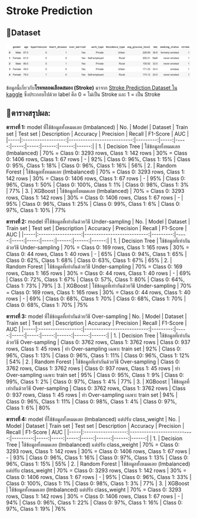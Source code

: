# Stroke Prediction
 
## 📁Dataset
<p align="center">
    <img src="https://github.com/mill-ornrakorn/Stroke-Prediction/blob/main/pic%20for%20readme/dataset.png?raw=true" alt= "df" >
</p>

ข้อมูลนี้เกี่ยวกับ**โรคหลอดเลือดสมอง (Stroke)** มาจาก [Stroke Prediction Dataset ใน kaggle](https://www.kaggle.com/datasets/fedesoriano/stroke-prediction-dataset) ซึ่งประกอบไปด้วย label คือ 0 = ไม่เป็น Stroke และ 1 = เป็น Stroke

## 📝ตารางสรุปผล:

**ตารางที่ 1:** model ที่ใช้ข้อมูลทั้งหมดเลย (Imbalanced)
| No. |      Model         |         Dataset            |    Train set | Test set    | Description | Accuracy | Precision | Recall |  F1-Score | AUC |
|-----|:------------------:|---------------------------:|---------:|-----:|-----:|-----:|-----:|------:|------:|------:|
| 1.   |    Decision Tree    |  ใช้ข้อมูลทั้งหมดเลย (Imbalanced)  | 70% = Class 0: 3293 rows, Class 1: 142 rows |  30% = Class 0: 1406 rows, Class 1: 67 rows | - | 92% | Class 0: 96%, Class 1: 15% | Class 0: 95%, Class 1: 18%  | Class 0: 96%, Class 1: 16%  | 56%
| 2.   |   Random Forest    |  ใช้ข้อมูลทั้งหมดเลย (Imbalanced)  | 70% = Class 0: 3293 rows, Class 1: 142 rows |  30% = Class 0: 1406 rows, Class 1: 67 rows | - | 95% | Class 0: 96%, Class 1: 50% | Class 0: 100%, Class 1: 1%  | Class 0: 98%, Class 1: 3%  | 77%
| 3.   |   XGBoost    |  ใช้ข้อมูลทั้งหมดเลย (Imbalanced)  | 70% = Class 0: 3293 rows, Class 1: 142 rows |  30% = Class 0: 1406 rows, Class 1: 67 rows | - | 95% | Class 0: 96%, Class 1: 25% | Class 0: 99%, Class 1: 6%  | Class 0: 97%, Class 1: 10%  | 77%


**ตารางที่ 2:** model ที่ใช้ข้อมูลที่เท่ากันด้วยวิธี Under-sampling
| No. |      Model         |         Dataset            |    Train set | Test set    | Description | Accuracy | Precision | Recall |  F1-Score | AUC |
|-----|:------------------:|---------------------------:|---------:|-----:|-----:|-----:|-----:|------:|------:|------:|
| 1.   |    Decision Tree    |  ใช้ข้อมูลที่เท่ากันด้วยวิธี Under-sampling  | 70% = Class 0: 169 rows, Class 1: 165 rows |  30% = Class 0: 44 rows, Class 1: 40 rows | - | 65% | Class 0: 94%, Class 1: 65% | Class 0: 62%, Class 1: 68%  | Class 0: 63%, Class 1: 67%  | 65%
| 2.   |   Random Forest    |  ใช้ข้อมูลที่เท่ากันด้วยวิธี Under-sampling  |  70% = Class 0: 169 rows, Class 1: 165 rows |  30% = Class 0: 44 rows, Class 1: 40 rows | - | 69% | Class 0: 72%, Class 1: 67% | Class 0: 57%, Class 1: 80%  | Class 0: 64%, Class 1: 73%  | 79%
| 3.   |   XGBoost    |  ใช้ข้อมูลที่เท่ากันด้วยวิธี Under-sampling  |  70% = Class 0: 169 rows, Class 1: 165 rows |  30% = Class 0: 44 rows, Class 1: 40 rows | - | 69% | Class 0: 68%, Class 1: 70% | Class 0: 68%, Class 1: 70%  | Class 0: 68%, Class 1: 70%  | 75%

**ตารางที่ 3:** model ที่ใช้ข้อมูลที่เท่ากันด้วยวิธี Over-sampling
| No. |      Model         |         Dataset            |    Train set | Test set    | Description | Accuracy | Precision | Recall |  F1-Score | AUC |
|-----|:------------------:|---------------------------:|---------:|-----:|-----:|-----:|-----:|------:|------:|------:|
| 1.   |    Decision Tree    |  ใช้ข้อมูลที่เท่ากันด้วยวิธี Over-sampling |  Class 0: 3762 rows, Class 1: 3762 rows |  Class 0: 937 rows, Class 1: 45 rows | ทำ Over-sampling เฉพาะ train set | 92% | Class 0: 96%, Class 1: 13% | Class 0: 96%, Class 1: 11%  | Class 0: 96%, Class 1: 12%  | 54%
| 2.   |   Random Forest    |  ใช้ข้อมูลที่เท่ากันด้วยวิธี Over-sampling  |  Class 0: 3762 rows, Class 1: 3762 rows |  Class 0: 937 rows, Class 1: 45 rows | ทำ Over-sampling เฉพาะ train set | 95% | Class 0: 95%, Class 1: 9% | Class 0: 99%, Class 1: 2%  | Class 0: 97%, Class 1: 4%  | 77%
| 3.   |   XGBoost    |  ใช้ข้อมูลที่เท่ากันด้วยวิธี Over-sampling  |  Class 0: 3762 rows, Class 1: 3762 rows |  Class 0: 937 rows, Class 1: 45 rows | ทำ Over-sampling เฉพาะ train set | 94% | Class 0: 96%, Class 1: 11% | Class 0: 98%, Class 1: 4%  | Class 0: 97%, Class 1: 6%  | 80%


**ตารางที่ 4:** model ที่ใช้ข้อมูลทั้งหมดเลย (Imbalanced) แต่ปรับ class_weight 
| No. |      Model         |         Dataset            |    Train set | Test set    | Description | Accuracy | Precision | Recall |  F1-Score | AUC |
|-----|:------------------:|---------------------------:|---------:|-----:|-----:|-----:|-----:|------:|------:|------:|
| 1.   |    Decision Tree    |  ใช้ข้อมูลทั้งหมดเลย (Imbalanced) แต่ปรับ class_weight   | 70% = Class 0: 3293 rows, Class 1: 142 rows |  30% = Class 0: 1406 rows, Class 1: 67 rows | - | 93% | Class 0: 96%, Class 1: 16% | Class 0: 97%, Class 1: 13%  | Class 0: 96%, Class 1: 15%  | 55%
| 2.   |   Random Forest    |  ใช้ข้อมูลทั้งหมดเลย (Imbalanced) แต่ปรับ class_weight   | 70% = Class 0: 3293 rows, Class 1: 142 rows |  30% = Class 0: 1406 rows, Class 1: 67 rows | - | 95% | Class 0: 96%, Class 1: 33% | Class 0: 100%, Class 1: 1%  | Class 0: 98%, Class 1: 3%  | 77%
| 3.   |   XGBoost    |  ใช้ข้อมูลทั้งหมดเลย (Imbalanced) แต่ปรับ class_weight   | 70% = Class 0: 3293 rows, Class 1: 142 rows |  30% = Class 0: 1406 rows, Class 1: 67 rows | - | 94% | Class 0: 96%, Class 1: 22% | Class 0: 97%, Class 1: 16%  | Class 0: 97%, Class 1: 19%  | 76%